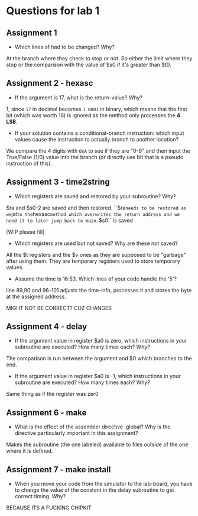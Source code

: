 # Questions for lab 1

## Assignment 1
- Which lines of had to be changed? Why?

At the branch where they check to stop or not. So either the limit where they stop or the comparison with the value of $s0 if it's greater than $t0.

## Assignment 2 - hexasc
- If the argument is 17, what is the return-value? Why?

1, since `17` in decimal becomes `1 0001` in binary, which means that the first bit (which was worth 16) is ignored as the method only processes the **4 LSB**.

- If your solution contains a conditional-branch instruction: which input values cause the instruction to actually branch to another location?

We compare the 4 digits with `OxA` to see if they are "0-9" and then input the True/False (1/0) value into the branch (or directly use blt that is a pseudo instruction of this).

## Assignment 3 - time2string
- Which registers are saved and restored by your subroutine? Why?

$ra and $s0-2 are saved and then restored.
``$ra`` needs to be restored as we ``jal`` to the ``hexasc`` method which overwrites the return address and we need it to later jump back to main.
``$s0`` is saved

[WIP please fill]

- Which registers are used but not saved? Why are these not saved?

All the $t registers and the $v ones as they are supposed to be "garbage" after using them. They are temporary registers used to store temporary values.

- Assume the time is 16:53. Which lines of your code handle the '5'? 

line 89,90 and 96-101 adjusts the time-info, processes it and stores the byte at the assigned address.

MIGHT NOT BE CORRECT? CUZ CHANGES

## Assignment 4 - delay
- If the argument value in register $a0 is zero, which instructions in your subroutine are executed? How many times each? Why?

The comparison is run between the argument and $0 which branches to the end.

- If the argument value in register $a0 is -1, which instructions in your subroutine are executed? How many times each? Why?

Same thing as if the register was zer0

## Assignment 6 - make 
- What is the effect of the assembler directive .global? Why is the directive particularly important in this assignment?

Makes the subroutine (the one labeled) available to files outside of the one where it is defined.

## Assignment 7 - make install
- When you move your code from the simulator to the lab-board, you have to change the value of the constant in the delay subroutine to get correct timing. Why?

BECAUSE ITS A FUCKING CHIPKIT